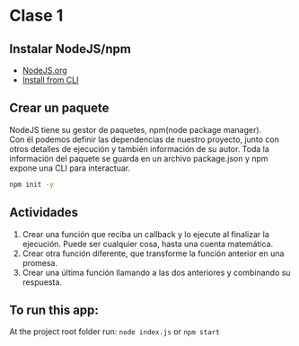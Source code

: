# Clase 1

## Instalar NodeJS/npm
- [NodeJS.org](https://nodejs.org/en)
- [Install from CLI](https://nodejs.org/en/download/package-manager/)

## Crear un paquete
NodeJS tiene su gestor de paquetes, npm(node package manager).  
Con él podemos definir las dependencias de nuestro proyecto, junto con otros detalles de ejecución y también información de su autor. Toda la información del paquete se guarda en un archivo package.json y npm expone una CLI para interactuar.
```bash
npm init -y
```

## Actividades
1. Crear una función que reciba un callback y lo ejecute al finalizar la ejecución. Puede ser cualquier cosa, hasta una cuenta matemática.
2. Crear otra función diferente, que transforme la función anterior en una promesa.
3. Crear una última función llamando a las dos anteriores y combinando su respuesta.


## To run this app:
At the project root folder run: `node index.js` or `npm start`
